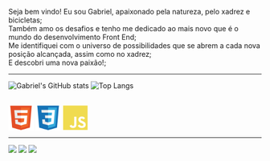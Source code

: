 <p>Seja bem vindo! Eu sou Gabriel, apaixonado pela natureza, pelo xadrez e bicicletas;<br>
Também amo os desafios e tenho me dedicado ao mais novo que é o mundo do desenvolvimento Front End;<br>
Me identifiquei com o universo de possibilidades que se abrem a cada nova posição alcançada, assim como no xadrez;<br>
E descobri uma nova paixão!;</p>

<hr>

![Gabriel's GitHub stats](https://github-readme-stats.vercel.app/api?username=Gabriel-NaturalCode&show_icons=true&theme=dark&hide=prs,issues,contribs)
![Top Langs](https://github-readme-stats.vercel.app/api/top-langs/?username=Gabriel-NaturalCode&hide_progress=false&theme=dark)

<div style="display: inline_block"><br>
  <img align="center" alt="HTML" height="50" width="50" src="https://raw.githubusercontent.com/devicons/devicon/master/icons/html5/html5-original.svg">
  <img align="center" alt="CSS" height="50" width="50" src="https://raw.githubusercontent.com/devicons/devicon/master/icons/css3/css3-original.svg">
  <img align="center" alt="Js" height="50" width="50" src="https://raw.githubusercontent.com/devicons/devicon/master/icons/javascript/javascript-plain.svg">
</div>

<hr>

<div>
  <a href="www.linkedin.com/in/gabrielnatural" target="_blank"><img src="https://img.shields.io/badge/-LinkedIn-%23000?style=for-the-badge&logo=linkedin&logoColor=white" target="_blank"></a>
  <a href = "mailto:gabriel.viana2292@gmail.com"><img src="https://img.shields.io/badge/-Gmail-%23000?style=for-the-badge&logo=gmail&logoColor=white" target="_blank"></a>
  <a href="https://instagram.com/rafaballerini" target="_blank"><img src="https://img.shields.io/badge/-Instagram-%23000?style=for-the-badge&logo=instagram&logoColor=white" target="_blank"></a>
</div>
